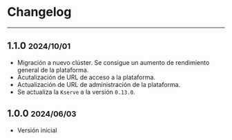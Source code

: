 # **Changelog**

---

## 1.1.0 <small>2024/10/01</small>

- Migración a nuevo clúster. Se consigue un aumento de rendimiento general de la plataforma.
- Acutalización de URL de acceso a la plataforma.
- Actualización de URL de administración de la plataforma.
- Se actualiza la `Kserve` a la versión `0.13.0`.

## 1.0.0 <small>2024/06/03</small>

- Versión inicial